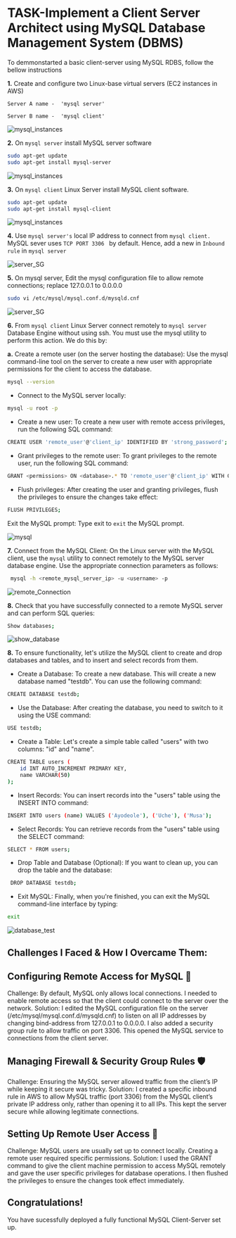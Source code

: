 # TASK-Implement a Client Server Architect using MySQL Database Management System (DBMS)

To demmonstarted a basic client-server using MySQL RDBS, follow the bellow instructions

__1.__ Create and configure two Linux-base virtual servers (EC2 instances in AWS)

`Server A name -  'mysql server' `

`Server B name -  'mysql client'`

![mysql_instances](images/instances.png)

__2.__ On `mysql server` install MySQL server software

```bash
sudo apt-get update
sudo apt-get install mysql-server
```
![mysql_instances](images/mysql_server_installation.png)

__3.__ On `mysql client` Linux Server install MySQL client software.

```bash
sudo apt-get update
sudo apt-get install mysql-client
```

![mysql_instances](images/install_client.png)


__4.__ Use  `mysql server's` local IP address to connect from `mysql client.` MySQL sever uses `TCP PORT 3306 ` by default. Hence, add a new in `Inbound rule` in `mysql server`

![server_SG](images/Server_SG.png)

__5.__ On mysql server, Edit the mysql configuration file to allow remote connections; replace 127.0.0.1 to 0.0.0.0

```bash
sudo vi /etc/mysql/mysql.conf.d/mysqld.cnf
```
![server_SG](images/mysql_config.png)

__6.__ From `mysql client` Linux Server connect remotely to `mysql server` Database Engine without using ssh. You must use the mysql utility to perform this action. We do this by:

__a.__ Create a remote user (on the server hosting the database): 
Use the mysql command-line tool on the server to create a new user with appropriate permissions for the client to access the database.

```bash
mysql --version
```

- Connect to the MySQL server locally:

```bash
mysql -u root -p
```

- Create a new user:
To create a new user with remote access privileges, run the following SQL command:

```bash
CREATE USER 'remote_user'@'client_ip' IDENTIFIED BY 'strong_password';
```
- Grant privileges to the remote user:
To grant privileges to the remote user, run the following SQL command:
```bash
GRANT <permissions> ON <database>.* TO 'remote_user'@'client_ip' WITH GRANT OPTION;
```
- Flush privileges:
After creating the user and granting privileges, flush the privileges to ensure the changes take effect:
```bash
FLUSH PRIVILEGES;
```
Exit the MySQL prompt:
Type exit to `exit` the MySQL prompt.

![mysql](images/toremoteconnection.png)

__7.__ Connect from the MySQL Client:
On the Linux server with the MySQL client, use the `mysql` utility to connect remotely to the MySQL server database engine. Use the appropriate connection parameters as follows:

```bash
 mysql -h <remote_mysql_server_ip> -u <username> -p
```
![remote_Connection](images/remote_connection.png)

__8.__ Check that you have successfully connected to a remote MySQL server and can perform SQL queries:

```bash
Show databases;
```
![show_database](images/show_database.png)

__8.__ To ensure functionality, let's utilize the MySQL client to create and drop databases and tables, and to insert and select records from them.

- Create a Database: To create a new database. This will create a new database named "testdb". You can use the following command:
```bash
CREATE DATABASE testdb;
```
- Use the Database: After creating the database, you need to switch to it using the USE command: 
```bash
USE testdb;
```
- Create a Table: Let's create a simple table called "users" with two columns: "id" and "name".
```bash
CREATE TABLE users (
    id INT AUTO_INCREMENT PRIMARY KEY,
    name VARCHAR(50)
);
```
- Insert Records: You can insert records into the "users" table using the INSERT INTO command:
 ```bash
INSERT INTO users (name) VALUES ('Ayodeole'), ('Uche'), ('Musa');
```
 - Select Records: You can retrieve records from the "users" table using the 
  SELECT command:
```bash
SELECT * FROM users;
 ```
 - Drop Table and Database (Optional): If you want to clean up, you can drop the table and the database:
  
```bash
 DROP DATABASE testdb;
```

- Exit MySQL: Finally, when you're finished, you can exit the MySQL command-line interface by typing:
  
```bash
exit
```

![database_test](images/test_database.png)

## Challenges I Faced & How I Overcame Them:

## Configuring Remote Access for MySQL 🔐
Challenge: By default, MySQL only allows local connections. I needed to enable remote access so that the client could connect to the server over the network.
Solution: I edited the MySQL configuration file on the server (/etc/mysql/mysql.conf.d/mysqld.cnf) to listen on all IP addresses by changing bind-address from 127.0.0.1 to 0.0.0.0. I also added a security group rule to allow traffic on port 3306. This opened the MySQL service to connections from the client server.

## Managing Firewall & Security Group Rules 🛡️
Challenge: Ensuring the MySQL server allowed traffic from the client’s IP while keeping it secure was tricky.
Solution: I created a specific inbound rule in AWS to allow MySQL traffic (port 3306) from the MySQL client’s private IP address only, rather than opening it to all IPs. This kept the server secure while allowing legitimate connections.

## Setting Up Remote User Access 👥
Challenge: MySQL users are usually set up to connect locally. Creating a remote user required specific permissions.
Solution: I used the GRANT command to give the client machine permission to access MySQL remotely and gave the user specific privileges for database operations. I then flushed the privileges to ensure the changes took effect immediately.

## Congratulations!
You have sucessfully deployed a fully functional MySQL Client-Server set up.
